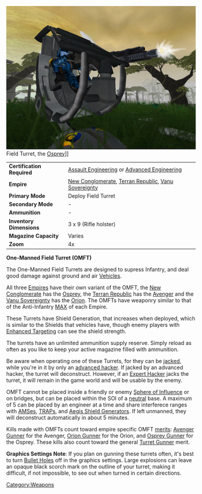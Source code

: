 ![](../images/OspreyFront.jpg "fig:OspreyFront.jpg") Field Turret, the
[Osprey](Osprey.md)\]\]

|                            |                                                                                                                                              |
| -------------------------- | -------------------------------------------------------------------------------------------------------------------------------------------- |
| **Certification Required** | [Assault Engineering](../certifications/Assault_Engineering.md) or [Advanced Engineering](../certifications/Advanced_Engineering.md)         |
| **Empire**                 | [New Conglomerate](../etc/New_Conglomerate.md), [Terran Republic](../etc/Terran_Republic.md), [Vanu Sovereignty](../etc/Vanu_Sovereignty.md) |
| **Primary Mode**           | Deploy Field Turret                                                                                                                          |
| **Secondary Mode**         | \-                                                                                                                                           |
| **Ammunition**             | \-                                                                                                                                           |
| **Inventory Dimensions**   | 3 x 9 (Rifle holster)                                                                                                                        |
| **Magazine Capacity**      | Varies                                                                                                                                       |
| **Zoom**                   | 4x                                                                                                                                           |

**One-Manned Field Turret (OMFT)**

The One-Manned Field Turrets are designed to supress Infantry, and deal
good damage against ground and air [Vehicles](../vehicles/Vehicle.md).

All three [Empires](../terminology/Empire.md) have their own variant of the
OMFT, the [New Conglomerate](../etc/New_Conglomerate.md) has the
[Osprey](Osprey.md), the [Terran
Republic](../etc/Terran_Republic.md) has the
[Avenger](Avenger.md) and the [Vanu
Sovereignty](../etc/Vanu_Sovereignty.md) has the
[Orion](Orion.md). The OMFTs have weaponry similar to that of
the Anti-Infantry [MAX](../items/Mechanized_Assault_Exo-Suit.md) of each Empire.

These Turrets have Shield Generation, that increases when deployed,
which is similar to the Shields that vehicles have, though enemy players
with [Enhanced Targeting](../implants/Enhanced_Targeting.md) can see the
shield strength.

The turrets have an unlimited ammunition supply reserve. Simply reload
as often as you like to keep your active magazine filled with
ammunition.

Be aware when operating one of these Turrets, for they can be
[jacked](../terminology/Jack.md), while you're in it by only an [advanced
hacker](../certifications/Advanced_Hacking.md). If jacked by an advanced hacker,
the turret will deconstruct. However, if an [Expert
Hacker](../certifications/Expert_Hacking.md) jacks the turret, it will remain in
the game world and will be usable by the enemy.

OMFT cannot be placed inside a friendly or enemy [Sphere of
Influence](../locations/Sphere_of_Influence.md) or on bridges, but can be
placed within the SOI of a [neutral](../terminology/Neutral.md) base. A maximum
of 5 can be placed by an engineer at a time and share interferece ranges
with [AMSes](../vehicles/Advanced_Mobile_Station.md), [TRAPs](TRAP.md), and [Aegis
Shield Generators](Aegis_Shield_Generator.md). If left unmanned,
they will deconstruct automatically in about 5 minutes.

Kills made with OMFTs count toward empire specific OMFT
[merits](../merits/Merit_Commendations.md): [Avenger Gunner](../merits/Avenger_Gunner.md)
for the Avenger, [Orion Gunner](../merits/Orion_Gunner.md) for the Orion,
and [Osprey Gunner](../merits/Osprey_Gunner.md) for the Osprey. These
kills also count toward the general [Turret
Gunner](../merits/Turret_Gunner.md) merit.

**Graphics Settings Note**: If you plan on gunning these turrets often,
it's best to turn [Bullet Holes](../etc/Menu.md#Video_Options) off in
the graphics settings. Large explosions can leave an opaque black scorch
mark on the outline of your turret, making it difficult, if not
impossible, to see out when turned in certain directions.

[Category:Weapons](Category:Weapons.md)
